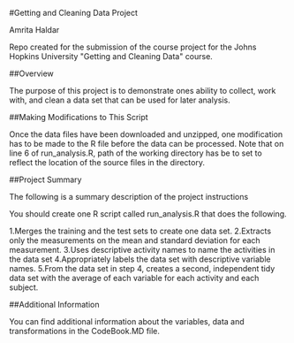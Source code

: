 #Getting and Cleaning Data Project

Amrita Haldar

Repo created for the submission of the course project for the Johns Hopkins University "Getting and Cleaning Data" course.

##Overview

The purpose of this project is to demonstrate ones ability to collect, work with, and clean a data set that can be used for later analysis.

##Making Modifications to This Script

Once the data files have been downloaded and unzipped, one modification has to be made to the R file before the data can be processed. 
Note that on line 6 of run_analysis.R, path of the working directory has be to set to reflect the location of the source files in the directory.

##Project Summary

The following is a summary description of the project instructions

You should create one R script called run_analysis.R that does the following.

1.Merges the training and the test sets to create one data set.
2.Extracts only the measurements on the mean and standard deviation for each measurement.
3.Uses descriptive activity names to name the activities in the data set
4.Appropriately labels the data set with descriptive variable names.
5.From the data set in step 4, creates a second, independent tidy data set with the average of each variable for each activity and each subject.

##Additional Information

You can find additional information about the variables, data and transformations in the CodeBook.MD file.
